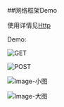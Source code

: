 ##网络框架Demo

使用详情见[Http](https://github.com/llxdaxia/Http)

Demo:

![GET]()

![POST]()

![Image-小图]()

![Image-大图]()